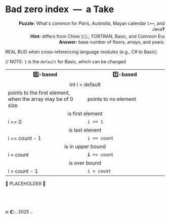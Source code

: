 # Bad zero index &nbsp;&mdash;&nbsp; a Take

<div align="right"><b>Puzzle:</b> What's common for <i>Paris</i>, <i>Australia</i>, Mayan calendar <code>C++</code>, and Java❓</div>
<div align="right"><b>Hint:</b> differs from Chioe 🇨🇱, FORTRAN, Basic, and Common Era</div>
<div align="right"><b>Answer:</b> base number of floors, arrays, and years.</div>

REAL BUG when cross-referencing language modules (e.g., C# to Basic).

// NOTE: `1` is the `default` for Basic, which can be changed

<table><tr><th width="50%">0️⃣-based</th><th width="50%">1️⃣-based</th></tr>
<tr><td colspan="2" align="center">int i = default</td></tr>
<tr><td>points to the first element, when the array may be of 0 size</td><td>points to no element</td></tr>
<tr><td colspan="2" align="center">is first element </td></tr>
<tr><td>i == 0</td><td><code>i == 1</code></td></tr>
<tr><td colspan="2" align="center">is last elenent</td></tr>
<tr><td>i == count - 1</td><td><code>i == count</code></td></tr>
<tr><td colspan="2" align="center">is in upper bound</td></tr>
<tr><td>i < count</td><td><code><b>i</b> =< count</code></td></tr>
<tr><td colspan="2" align="center">is over bound</td></tr>
<tr><td>i > count - 1</td><td><code>i > count</code></td></tr>
</table>

🚧 PLACEHOLDER 🚧

## &nbsp;

🔚 🌔.. 2025 ..
